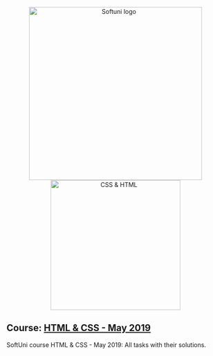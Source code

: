 <p align="center">
	<a href="https://softuni.bg/"><img src="https://www.jobs.bg/assets/logo/2017-09-01/b_6e048c01c340d967f2a6e540e9825d46.png" alt="Softuni logo" width="400" align="center"></a>
	<a href="https://developer.mozilla.org/bg/docs/Web/CSS"><img src="https://mozilladevelopers.github.io/playground/static/cssgrid.025372ef.png" alt="CSS & HTML" width="300" align="center"></a>
<p>

## Course: [HTML & CSS - May 2019](https://softuni.bg/trainings/2375/html-and-css-may-2019#lesson-12125)
SoftUni course HTML & CSS - May 2019: All tasks with their solutions.

